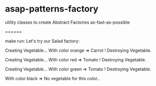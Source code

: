 # asap-patterns-factory
utility classes to create Abstract Factories as-fast-as-possible

======

make run:
  Let's try our Salad factory:

  Creating Vegetable...
  With color orange => Carrot !
  Destroying Vegetable.

  Creating Vegetable...
  With color red => Tomato !
  Destroying Vegetable.

  Creating Vegetable...
  With color green => Tomato !
  Destroying Vegetable.

  With color black => No vegetable for this color..

